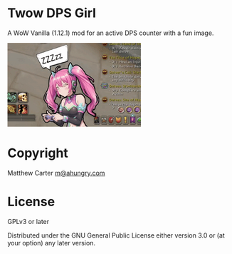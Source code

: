 # Twow DPS Girl

A WoW Vanilla (1.12.1) mod for an active DPS counter with a fun image.

![AhuCT](https://github.com/ahungry/TwowDpsGirl/blob/master/wow-dps-girl-demo.gif)

# Copyright

Matthew Carter <m@ahungry.com>

# License

GPLv3 or later

Distributed under the GNU General Public License either version 3.0 or (at
your option) any later version.
